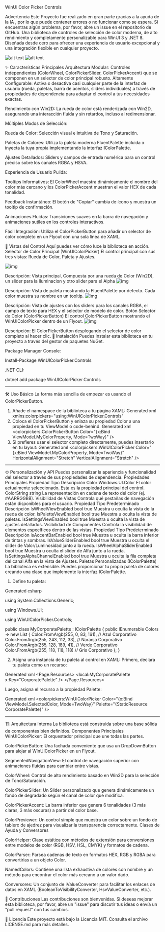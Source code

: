 WinUI Color Picker Controls

Advertencia Este Proyecto fue realizado en gran parte gracias a la ayuda de la IA , por lo que puede contener errores o no funcionar como se espera. Si encuentras algún problema, por favor, abre un issue en el repositorio de GitHub.
Una biblioteca de controles de selección de color moderna, de alto rendimiento y completamente personalizable para WinUI 3 y .NET 8. Diseñada desde cero para ofrecer una experiencia de usuario excepcional y una integración flexible en cualquier proyecto.

![alt text](https://img.shields.io/badge/nuget-v1.0.0-blue.svg)
![alt text](https://img.shields.io/badge/license-MIT-green.svg)

✨ Características Principales
Arquitectura Modular: Controles independientes (ColorWheel, ColorPickerSlider, ColorPickerAccent) que se componen en un selector de color principal robusto.
Altamente Configurable: Activa o desactiva casi cualquier parte de la interfaz de usuario (rueda, paletas, barra de acentos, sliders individuales) a través de propiedades de dependencia para adaptar el control a tus necesidades exactas.

Rendimiento con Win2D: La rueda de color está renderizada con Win2D, asegurando una interacción fluida y sin retardos, incluso al redimensionar.

Múltiples Modos de Selección:

Rueda de Color: Selección visual e intuitiva de Tono y Saturación.

Paletas de Colores: Utiliza la paleta moderna FluentPalette incluida o inyecta la tuya propia implementando la interfaz IColorPalette.

Ajustes Detallados: Sliders y campos de entrada numérica para un control preciso sobre los canales RGBA y HSVA.

Experiencia de Usuario Pulida:

Tooltips Informativos: El ColorWheel muestra dinámicamente el nombre del color más cercano y los ColorPickerAccent muestran el valor HEX de cada tonalidad.

Feedback Instantáneo: El botón de "Copiar" cambia de ícono y muestra un tooltip de confirmación.

Animaciones Fluidas: Transiciones suaves en la barra de navegación y animaciones sutiles en los controles interactivos.

Fácil Integración: Utiliza el ColorPickerButton para añadir un selector de color completo en un Flyout con una sola línea de XAML.

🎨 Vistas del Control
Aquí puedes ver cómo luce la biblioteca en acción.
Selector de Color Principal (WinUIColorPicker)
El control principal con sus tres vistas: Rueda de Color, Paleta y Ajustes.

![img](https://i.imgur.com/3RVHiWk.gif)

Descripción: Vista principal, Compuesta por una rueda de Color (Win2D), un slider para la Iluminacion y otro slider para el Alpha
![img](https://i.imgur.com/ur6rEqv.png)

Descripción: Vista de paleta mostrando la FluentPalette por defecto. Cada color muestra su nombre en un tooltip.
![img](https://i.imgur.com/AXwhdqR.png)

Descripción: Vista de ajustes con los sliders para los canales RGBA, el campo de texto para HEX y el selector de modelo de color.
Botón Selector de Color (ColorPickerButton)
El control ColorPickerButton mostrando el WinUIColorPicker dentro de un Flyout.
![img](https://i.imgur.com/NqWTrOu.png)

Descripción: El ColorPickerButton desplegando el selector de color completo al hacer clic.
🚀 Instalación
Puedes instalar esta biblioteca en tu proyecto a través del gestor de paquetes NuGet.

Package Manager Console:

Install-Package WinUIColorPicker.Controls

.NET CLI:

dotnet add package WinUIColorPicker.Controls

-------------------------------------------------------------------------------------------------------------------------------------------------------------------
🛠️ Uso Básico
La forma más sencilla de empezar es usando el ColorPickerButton.
1. Añade el namespace de la biblioteca a tu página XAML:
Generated xml
xmlns:colorpickers="using:WinUIColorPicker.Controls"
2. Coloca el ColorPickerButton y enlaza su propiedad Color a una propiedad en tu ViewModel o code-behind.
Generated xml
<colorpickers:ColorPickerButton 
    Color="{x:Bind ViewModel.MyColorProperty, Mode=TwoWay}" />
3. Si prefieres usar el selector completo directamente, puedes insertarlo en tu layout:
Generated xml
<colorpickers:WinUIColorPicker
    Color="{x:Bind ViewModel.MyColorProperty, Mode=TwoWay}"
    HorizontalAlignment="Stretch"
    VerticalAlignment="Stretch" />
-------------------------------------------------------------------------------------------------------------------------------------------------------------------
⚙️ Personalización y API
Puedes personalizar la apariencia y funcionalidad del selector a través de sus propiedades de dependencia.
Propiedades Principales
Propiedad	Tipo	Descripción
Color	Windows.UI.Color	El color actualmente seleccionado. Esta es la propiedad principal del control.
ColorString	string	La representación en cadena de texto del color (ej. #AARRGGBB).
Visibilidad de Vistas
Controla qué pestañas de navegación están disponibles para el usuario.
Propiedad	Tipo	Predeterminado	Descripción
IsWheelViewEnabled	bool	true	Muestra u oculta la vista de la rueda de color.
IsPaletteViewEnabled	bool	true	Muestra u oculta la vista de paletas.
IsSettingsViewEnabled	bool	true	Muestra u oculta la vista de ajustes detallados.
Visibilidad de Componentes
Controla la visibilidad de elementos específicos dentro de las vistas.
Propiedad	Tipo	Predeterminado	Descripción
IsAccentBarEnabled	bool	true	Muestra u oculta la barra inferior de tintas y sombras.
IsValueSliderEnabled	bool	true	Muestra u oculta el slider de Valor/Luminosidad junto a la rueda.
IsWheelAlphaSliderEnabled	bool	true	Muestra u oculta el slider de Alfa junto a la rueda.
IsSettingsAlphaChannelEnabled	bool	true	Muestra u oculta la fila completa del canal Alfa en la vista de Ajustes.
Paletas Personalizadas (IColorPalette)
La biblioteca es extensible. Puedes proporcionar tu propia paleta de colores creando una clase que implemente la interfaz IColorPalette.
1. Define tu paleta:

Generated csharp

using System.Collections.Generic;

using Windows.UI;

using WinUIColorPicker.Controls;

public class MyCorporatePalette : IColorPalette
{
    public IEnumerable<Color> Colors => new List<Color>
    {
        Color.FromArgb(255, 0, 83, 161),  // Azul Corporativo
        Color.FromArgb(255, 243, 112, 33), // Naranja Corporativo
        Color.FromArgb(255, 128, 189, 41), // Verde Corporativo
        Color.FromArgb(255, 118, 118, 118) // Gris Corporativo
    };
}

2. Asigna una instancia de tu paleta al control en XAML:
Primero, declara tu paleta como un recurso:

Generated xml
<Page.Resources>
    <local:MyCorporatePalette x:Key="CorporatePalette" />
</Page.Resources>

Luego, asigna el recurso a la propiedad Palette:

Generated xml
<colorpickers:WinUIColorPicker
    Color="{x:Bind ViewModel.SelectedColor, Mode=TwoWay}"
    Palette="{StaticResource CorporatePalette}" />

-------------------------------------------------------------------------------------------------------------------------------------------------------------------
🏗️ Arquitectura Interna
La biblioteca está construida sobre una base sólida de componentes bien definidos.
Componentes Principales
WinUIColorPicker: El orquestador principal que une todas las partes.

ColorPickerButton: Una fachada conveniente que usa un DropDownButton para alojar al WinUIColorPicker en un Flyout.

SegmentedNavigationView: El control de navegación superior con animaciones fluidas para cambiar entre vistas.

ColorWheel: Control de alto rendimiento basado en Win2D para la selección de Tono/Saturación.

ColorPickerSlider: Un Slider personalizado que genera dinámicamente un fondo de degradado según el canal de color que modifica.

ColorPickerAccent: La barra inferior que genera 6 tonalidades (3 más claras, 3 más oscuras) a partir del color base.

ColorPreviewer: Un control simple que muestra un color sobre un fondo de tablero de ajedrez para visualizar la transparencia correctamente.
Clases de Ayuda y Conversores

ColorHelper: Clase estática con métodos de extensión para conversiones entre modelos de color (RGB, HSV, HSL, CMYK) y formatos de cadena.

ColorParser: Parsea cadenas de texto en formatos HEX, RGB y RGBA para convertirlas a un objeto Color.

NamedColors: Contiene una lista exhaustiva de colores con nombre y un método para encontrar el color más cercano a un valor dado.

Conversores: Un conjunto de IValueConverter para facilitar los enlaces de datos en XAML (BooleanToVisibilityConverter, HsvValueConverter, etc.).

🤝 Contribuciones
Las contribuciones son bienvenidas. Si deseas mejorar esta biblioteca, por favor, abre un "issue" para discutir tus ideas o envía un "pull request" con tus cambios.

📄 Licencia
Este proyecto está bajo la Licencia MIT. Consulta el archivo LICENSE.md para más detalles.
